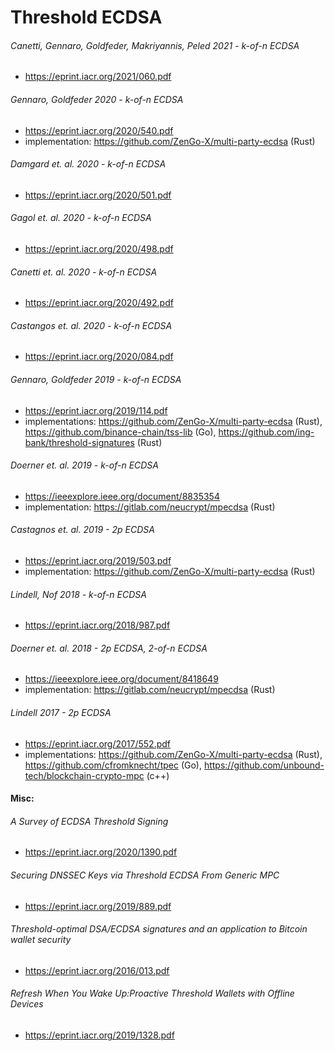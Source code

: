 # Threshold ECDSA

###### Canetti, Gennaro, Goldfeder, Makriyannis, Peled 2021 - k-of-n ECDSA
* https://eprint.iacr.org/2021/060.pdf


###### Gennaro, Goldfeder 2020 - k-of-n ECDSA
* https://eprint.iacr.org/2020/540.pdf
* implementation: https://github.com/ZenGo-X/multi-party-ecdsa (Rust)


###### Damgard et. al. 2020 - k-of-n ECDSA
* https://eprint.iacr.org/2020/501.pdf


###### Gagol et. al. 2020 - k-of-n ECDSA
* https://eprint.iacr.org/2020/498.pdf


###### Canetti et. al. 2020 - k-of-n ECDSA
* https://eprint.iacr.org/2020/492.pdf


###### Castangos et. al. 2020 - k-of-n ECDSA
* https://eprint.iacr.org/2020/084.pdf


###### Gennaro, Goldfeder 2019 - k-of-n ECDSA
* https://eprint.iacr.org/2019/114.pdf
* implementations: https://github.com/ZenGo-X/multi-party-ecdsa (Rust),
https://github.com/binance-chain/tss-lib (Go), https://github.com/ing-bank/threshold-signatures (Rust)


###### Doerner et. al. 2019 - k-of-n ECDSA
* https://ieeexplore.ieee.org/document/8835354
* implementation: https://gitlab.com/neucrypt/mpecdsa (Rust)


###### Castagnos et. al. 2019 - 2p ECDSA
* https://eprint.iacr.org/2019/503.pdf
* implementation: https://github.com/ZenGo-X/multi-party-ecdsa (Rust)

###### Lindell, Nof 2018 - k-of-n ECDSA
* https://eprint.iacr.org/2018/987.pdf

###### Doerner et. al. 2018 - 2p ECDSA, 2-of-n ECDSA
* https://ieeexplore.ieee.org/document/8418649
* implementation: https://gitlab.com/neucrypt/mpecdsa (Rust)


###### Lindell 2017 - 2p ECDSA
* https://eprint.iacr.org/2017/552.pdf
* implementations: https://github.com/ZenGo-X/multi-party-ecdsa (Rust),
https://github.com/cfromknecht/tpec (Go), https://github.com/unbound-tech/blockchain-crypto-mpc (c++)


#### Misc:
###### A Survey of ECDSA Threshold Signing
* https://eprint.iacr.org/2020/1390.pdf

###### Securing DNSSEC Keys via Threshold ECDSA From Generic MPC
* https://eprint.iacr.org/2019/889.pdf

###### Threshold-optimal DSA/ECDSA signatures and an application to Bitcoin wallet security
* https://eprint.iacr.org/2016/013.pdf

###### Refresh When You Wake Up:Proactive Threshold Wallets with Offline Devices
* https://eprint.iacr.org/2019/1328.pdf
